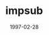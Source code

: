 ---
mission_id: impsub
editorsChoice:
title: "impsub"
authors: 
    - "Daniel Welander"
date: 1997-02-28
filename: "impsub.zip"
description: "Unknown"
cover: 
levelReplaced:	SECBASE
difficulty: no
bm:	no
fme: no
wax: no
three_do: no
voc: no
gmd: no
vue: no
lfd: no
base: "New level from scratch" 
editors: "Unknown"

---